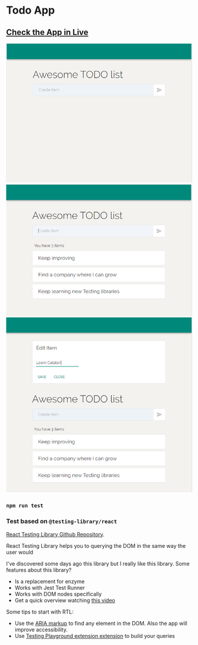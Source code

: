 # Todo App
## [Check the App in Live](https://nicopixel-todolist.surge.sh/)

![](/src/doc/images/Home1.png)
![](/src/doc/images/Home2.png)
![](/src/doc/images/Home3.png)


### `npm run test`
### Test based on `@testing-library/react`

[React Testing Library Github Repository](https://github.com/testing-library/react-testing-library).

React Testing Library helps you to querying the DOM in the same way the user would

I've discovered some days ago this library but I really like this library. Some features about this library?

- Is a replacement for enzyme
- Works with Jest Test Runner
- Works with DOM nodes specifically
- Get a quick overview watching [this video](https://www.youtube.com/watch?v=ZmVBCpefQe8)

Some tips to start with RTL:
- Use the [ARIA markup](https://developer.mozilla.org/en-US/docs/Web/Accessibility/ARIA/ARIA_Techniques) to find any element in the DOM. Also the app will improve accessibility.
- Use [Testing Playground extension extension](https://chrome.google.com/webstore/detail/testing-playground/hejbmebodbijjdhflfknehhcgaklhano?hl=en) to build your queries

